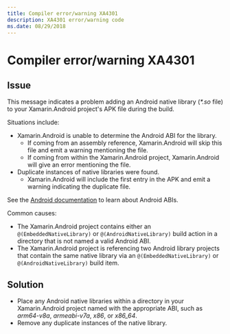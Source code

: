 ```yaml
---
title: Compiler error/warning XA4301
description: XA4301 error/warning code
ms.date: 08/29/2018
---
```

# Compiler error/warning XA4301

## Issue

This message indicates a problem adding an Android native library (*\*.so* file)
to your Xamarin.Android project's APK file during the build.

Situations include:

  - Xamarin.Android is unable to determine the Android ABI for the library.
      - If coming from an assembly reference, Xamarin.Android will skip this
        file and emit a warning mentioning the file.
      - If coming from within the Xamarin.Android project, Xamarin.Android will
        give an error mentioning the file.
  - Duplicate instances of native libraries were found.
      - Xamarin.Android will include the first entry in the APK and emit a
        warning indicating the duplicate file.

See the [Android documentation][abi-docs] to learn about Android ABIs.

[abi-docs]: https://developer.android.com/ndk/guides/abis

Common causes:

  - The Xamarin.Android project contains either an `@(EmbeddedNativeLibrary)`
    or `@(AndroidNativeLibrary)` build action in a directory that is not named
    a valid Android ABI.
  - The Xamarin.Android project is referencing two Android library projects
    that contain the same native library via an `@(EmbeddedNativeLibrary)` or
    `@(AndroidNativeLibrary)` build item.

## Solution

  - Place any Android native libraries within a directory in your
    Xamarin.Android project named with the appropriate ABI, such as
    *arm64-v8a*, *armeabi-v7a*, *x86*, or *x86_64*.
  - Remove any duplicate instances of the native library.
